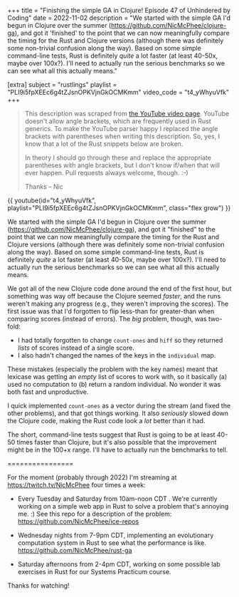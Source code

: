 +++
title = "Finishing the simple GA in Clojure! Episode 47 of Unhindered by Coding"
date = 2022-11-02
description = "We started with the simple GA I'd begun in Clojure over the summer (https://github.com/NicMcPhee/clojure-ga), and got it 'finished' to the point that we can now meaningfully compare the timing for the Rust and Clojure versions (although there was definitely some non-trivial confusion along the way). Based on some simple command-line tests, Rust is definitely *quite* a lot faster (at least 40-50x, maybe over 100x?). I'll need to actually run the serious benchmarks so we can see what all this actually means."

[extra]
subject = "rustlings"
playlist = "PLI9i5fpXEEc6g4tZJsnOPKVjnGkOCMKmm"
video_code = "t4_yWhyuVfk"
+++

> This description was scraped from
> [the YouTube video page](https://www.youtube.com/watch?v=t4_yWhyuVfk&list=PLI9i5fpXEEc6g4tZJsnOPKVjnGkOCMKmm).
> YouTube doesn't allow angle brackets, which are frequently used
> in Rust generics. To make the YouTube parser happy I replaced the
> angle brackets with parentheses when writing this description.
> So, yes, I know that a lot of the Rust snippets below are broken.
>
> In theory I should go through these and replace
> the appropriate parentheses with angle brackets, but I don't
> know if/when that will ever happen. Pull requests always
> welcome, though. :-)
>
> Thanks – Nic

<div>
 {{ 
    youtube(id="t4_yWhyuVfk", playlist="PLI9i5fpXEEc6g4tZJsnOPKVjnGkOCMKmm", class="flex grow")
 }} 
</div>

We started with the simple GA I'd begun in Clojure over the summer (https://github.com/NicMcPhee/clojure-ga), and got it "finished" to the point that we can now meaningfully compare the timing for the Rust and Clojure versions (although there was definitely some non-trivial confusion along the way). Based on some simple command-line tests, Rust is definitely *quite* a lot faster (at least 40-50x, maybe over 100x?). I'll need to actually run the serious benchmarks so we can see what all this actually means.

We got all of the new Clojure code done around the end of the first hour, but something was way off because the Clojure seemed _faster_, and the runs weren't making any progress (e.g., they weren't improving the scores). The first issue was that I'd forgotten to flip less-than for greater-than when comparing scores (instead of errors). The _big_ problem, though, was two-fold:

* I had totally forgotten to change `count-ones` and `hiff` so they returned _lists_ of scores instead of a single score.
* I also hadn't changed the names of the keys in the `individual` map.

These mistakes (especially the problem with the key names) meant that lexicase was getting an _empty_ list of scores to work with, so it basically (a) used no computation to (b) return a random individual. No wonder it was both fast and unproductive.

I quick implemented `count-ones` as a vector during the stream (and fixed the other problems), and that got things working. It also _seriously_ slowed down the Clojure code, making the Rust code look a _lot_ better than it had.

The short, command-line tests suggest that Rust is going to be at least 40-50 times faster than Clojure, but it's also possible that the improvement might be in the 100+x range. I'll have to actually run the benchmarks to tell.

================

For the moment (probably through 2022) I'm streaming at https://twitch.tv/NicMcPhee four times a week:

* Every Tuesday and Saturday from 10am-noon CDT . We're currently working on a simple web app in Rust to solve a problem that's annoying me. :) See this repo for a description of the problem: https://github.com/NicMcPhee/ice-repos

* Wednesday nights from 7-9pm CDT, implementing an evolutionary computation system in Rust to see what the performance is like. https://github.com/NicMcPhee/rust-ga

* Saturday afternoons from 2-4pm CDT, working on some possible lab exercises in Rust for our Systems Practicum course.

Thanks for watching!
